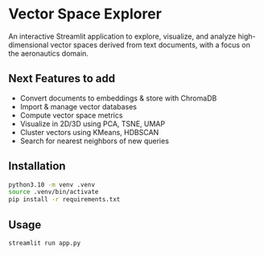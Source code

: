 # Vector Space Explorer

An interactive Streamlit application to explore, visualize, and analyze high-dimensional vector spaces derived from text documents, with a focus on the aeronautics domain.

## Next Features to add

- Convert documents to embeddings & store with ChromaDB
- Import & manage vector databases
- Compute vector space metrics
- Visualize in 2D/3D using PCA, TSNE, UMAP
- Cluster vectors using KMeans, HDBSCAN
- Search for nearest neighbors of new queries

## Installation

```bash
python3.10 -m venv .venv
source .venv/bin/activate
pip install -r requirements.txt
```

## Usage

```bash
streamlit run app.py
```
